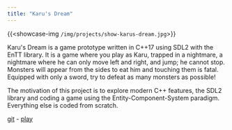 ```yaml
---
title: "Karu's Dream"
---
```


{{<showcase-img `/img/projects/show-karus-dream.jpg`>}}

Karu's Dream is a game prototype written in C++17 using SDL2 with the EnTT library. It is a game where you play as Karu, trapped in a nightmare, a nightmare where he can only move left and right, and jump; he cannot stop. Monsters will appear from the sides to eat him and touching them is fatal. Equipped with only a sword, try to defeat as many monsters as possible!

The motivation of this project is to explore modern C++ features, the SDL2 library and coding a game using the Entity-Component-System paradigm. Everything else is coded from scratch.

[git](https://github.com/momohoudai/karus-dream) -
[play](https://momohoudai.itch.io/karudream)
